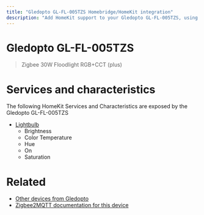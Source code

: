```yaml
---
title: "Gledopto GL-FL-005TZS Homebridge/HomeKit integration"
description: "Add HomeKit support to your Gledopto GL-FL-005TZS, using Homebridge, Zigbee2MQTT and homebridge-z2m."
---
```

<!---
This file has been GENERATED using src/docgen/docgen.ts
DO NOT EDIT THIS FILE MANUALLY!
-->
# Gledopto GL-FL-005TZS
> Zigbee 30W Floodlight RGB+CCT (plus)


# Services and characteristics
The following HomeKit Services and Characteristics are exposed by
the Gledopto GL-FL-005TZS

* [Lightbulb](../../light.md)
  * Brightness
  * Color Temperature
  * Hue
  * On
  * Saturation


# Related
* [Other devices from Gledopto](../index.md#gledopto)
* [Zigbee2MQTT documentation for this device](https://www.zigbee2mqtt.io/devices/GL-FL-005TZS.html)